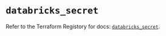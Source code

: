 # `databricks_secret`

Refer to the Terraform Registory for docs: [`databricks_secret`](https://registry.terraform.io/providers/databricks/databricks/1.28.1/docs/resources/secret).
